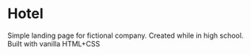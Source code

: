 # Hotel

Simple landing page for fictional company. Created while in high school.
Built with vanilla HTML+CSS
